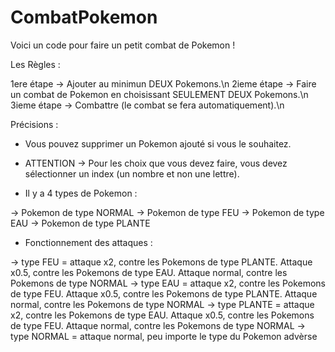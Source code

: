 # CombatPokemon

Voici un code pour faire un petit combat de Pokemon !

Les Règles : 

1ere étape -> Ajouter au minimun DEUX Pokemons.\n
2ieme étape -> Faire un combat de Pokemon en choisissant SEULEMENT DEUX Pokemons.\n
3ieme étape -> Combattre (le combat se fera automatiquement).\n

Précisions : 

- Vous pouvez supprimer un Pokemon ajouté si vous le souhaitez.

- ATTENTION -> Pour les choix que vous devez faire, vous devez sélectionner un index (un nombre et non une lettre).

- Il y a 4 types de Pokemon :

-> Pokemon de type NORMAL
-> Pokemon de type FEU
-> Pokemon de type EAU
-> Pokemon de type PLANTE

- Fonctionnement des attaques : 

-> type FEU = attaque x2, contre les Pokemons de type PLANTE. Attaque x0.5, contre les Pokemons de type EAU. Attaque normal, contre les Pokemons de type NORMAL
-> type EAU = attaque x2, contre les Pokemons de type FEU. Attaque x0.5, contre les Pokemons de type PLANTE. Attaque normal, contre les Pokemons de type NORMAL
-> type PLANTE = attaque x2, contre les Pokemons de type EAU. Attaque x0.5, contre les Pokemons de type FEU. Attaque normal, contre les Pokemons de type NORMAL
-> type NORMAL = attaque normal, peu importe le type du Pokemon advèrse

